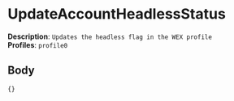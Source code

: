 # UpdateAccountHeadlessStatus

**Description**: `Updates the headless flag in the WEX profile` \
**Profiles**: `profile0`

## Body

```js
{}
```
